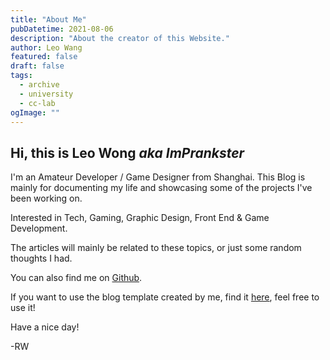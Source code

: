 ```yaml
---
title: "About Me"
pubDatetime: 2021-08-06
description: "About the creator of this Website."
author: Leo Wang
featured: false
draft: false
tags:
  - archive
  - university
  - cc-lab
ogImage: ""
---
```


## Hi, this is Leo Wong _aka ImPrankster_

I'm an Amateur Developer / Game Designer from Shanghai. This Blog is mainly for documenting my life and showcasing some of the projects I've been working on.

Interested in Tech, Gaming, Graphic Design, Front End & Game Development.

The articles will mainly be related to these topics, or just some random thoughts I had.

You can also find me on [Github](https://github.com/ImPrankster).

If you want to use the blog template created by me, find it [here](https://github.com/ImPrankster/blog-template-next), feel free to use it!

Have a nice day!

-RW
